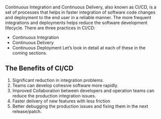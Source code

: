 Continuous Integration and Continuous Delivery, also known as CI/CD, is a set of processes that helps in faster integration of software code changes and deployment to the end user in a reliable manner. The more frequent integrations and deployments helps reduce the software development lifecycle. 
There are three practices in CI/CD:
* Continuous Integration
* Continuous Delivery
* Continuous Deployment
Let’s look in detail at each of these in the coming sections.

## The Benefits of CI/CD

1.	Significant reduction in integration problems.
2.	Teams can develop cohesive software more rapidly.
3.	Improved Collaboration between developers and operation teams can reduce the production integration issues.
4.	Faster delivery of new features with less friction
5.	Better debugging the production issues and fixing them in the next release/patch.

